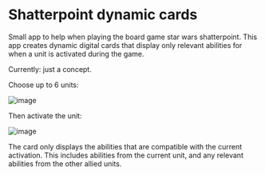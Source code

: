 # Shatterpoint dynamic cards
Small app to help when playing the board game star wars shatterpoint.
This app creates dynamic digital cards that display only relevant abilities for when a unit is activated during the game.

Currently: just a concept.

Choose up to 6 units:

![image](https://github.com/Raaastin/shatterpoint-helper/assets/160628718/62fe4c5a-318a-4165-809e-1860db13838d)

Then activate the unit:

![image](https://github.com/Raaastin/shatterpoint-helper/assets/160628718/c4d2f8bd-717d-4456-9df7-e56b722b2f8b)

The card only displays the abilities that are compatible with the current activation. 
This includes abilities from the current unit, and any relevant abilities from the other allied units. 
